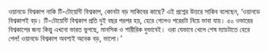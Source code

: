 ওয়ানডে বিশ্বকাপ নাকি টি-টোয়েন্টি বিশ্বকাপ, কোনটা বড় সাকিবের কাছে? এই প্রশ্নের উত্তরে সাকিব বলেছেন, ‘ওয়ানডে বিশ্বকাপই বড়। টি-টোয়েন্টি বিশ্বকাপ প্রতি দুই বছর পরপর হয়, হেরে গেলেও পরেরটা নিয়ে ভাবা যায়। ৫০ ওভারের বিশ্বকাপের জন্য কিন্তু এখনো ভারত ভুগছে, মানসিক ও শারীরিক দুভাবেই। ওরা যেভাবে খেলে শেষ ম্যাচটাতে হেরে গেল! ওয়ানডে বিশ্বকাপ অবশ্যই অনেক বড়, ভালো।’
